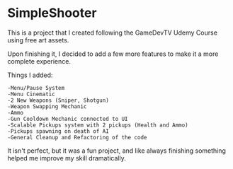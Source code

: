 # SimpleShooter
This is a project that I created following the GameDevTV Udemy Course using free art assets.

Upon finishing it, I decided to add a few more features to make it a more complete experience.

Things I added:

	-Menu/Pause System
	-Menu Cinematic
	-2 New Weapons (Sniper, Shotgun)
	-Weapon Swapping Mechanic
	-Ammo
	-Gun Cooldown Mechanic connected to UI
	-Scalable Pickups system with 2 pickups (Health and Ammo)
	-Pickups spawning on death of AI
	-General Cleanup and Refactoring of the code

It isn't perfect, but it was a fun project, and like always finishing something helped me improve my skill dramatically.